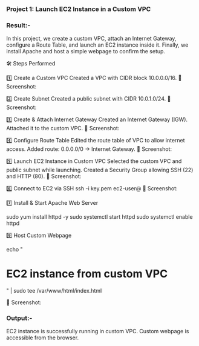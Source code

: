 ### Project 1: Launch EC2 Instance in a Custom VPC

### Result:-
In this project, we create a custom VPC, attach an Internet Gateway, configure a Route Table, and launch an EC2 instance inside it.
Finally, we install Apache and host a simple webpage to confirm the setup.

🛠 Steps Performed

1️⃣ Create a Custom VPC
Created a VPC with CIDR block 10.0.0.0/16.
📸 Screenshot:

2️⃣ Create Subnet
Created a public subnet with CIDR 10.0.1.0/24.
📸 Screenshot:


3️⃣ Create & Attach Internet Gateway
Created an Internet Gateway (IGW).
Attached it to the custom VPC.
📸 Screenshot:

4️⃣ Configure Route Table
Edited the route table of VPC to allow internet access.
Added route: 0.0.0.0/0 → Internet Gateway.
📸 Screenshot:

5️⃣ Launch EC2 Instance in Custom VPC
Selected the custom VPC and public subnet while launching.
Created a Security Group allowing SSH (22) and HTTP (80).
📸 Screenshot:

6️⃣ Connect to EC2 via SSH
ssh -i key.pem ec2-user@<Public-IP>
📸 Screenshot:

7️⃣ Install & Start Apache Web Server

sudo yum install httpd -y
sudo systemctl start httpd
sudo systemctl enable httpd

9️⃣ Host Custom Webpage

echo "<h1>EC2 instance from custom VPC</h1>" | sudo tee /var/www/html/index.html

📸 Screenshot:

### Output:-
EC2 instance is successfully running in custom VPC.
Custom webpage is accessible from the browser.

